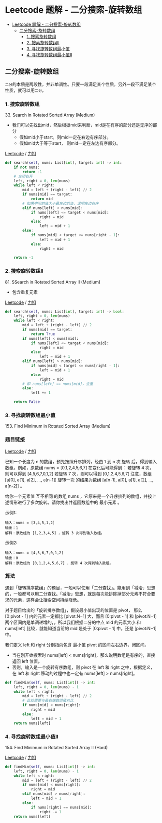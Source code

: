 # Leetcode 题解 - 二分搜索-旋转数组
<!-- GFM-TOC -->
* [Leetcode 题解 - 二分搜索-旋转数组](#leetcode-题解---二分搜索-旋转数组)
  * [二分搜索-旋转数组](#二分搜索-旋转数组)
    * [1. 搜索旋转数组](#1-搜索旋转数组)
    * [2. 搜索旋转数组II](#2-搜索旋转数组II)
    * [3. 寻找旋转数组最小值](#3-寻找旋转数组最小值)
    * [4. 寻找旋转数组最小值II](#3-寻找旋转数组最小值II)
<!-- GFM-TOC -->

## 二分搜索-旋转数组

`二分`的本质是两段性，并非单调性。只要一段满足某个性质，另外一段不满足某个性质，就可以用`二分`。

### 1. 搜索旋转数组

33\. Search in Rotated Sorted Array (Medium)

* 我们可以先找出mid，然后根据mid来判断，mid是在有序的部分还是无序的部分
  * 假如mid小于start，则mid一定在右边有序部分。
  * 假如mid大于等于start， 则mid一定在左边有序部分。

[Leetcode](https://leetcode.com/problems/search-in-rotated-sorted-array/) / [力扣](https://leetcode-cn.com/problems/search-in-rotated-sorted-array/)

```python
def search(self, nums: List[int], target: int) -> int:
    if not nums:
        return -1
    # 左闭右开
    left, right = 0, len(nums)
    while left < right:
        mid = left + (right - left) // 2
        if nums[mid] == target:
            return mid
        # 如果中间的值大于最左边的值，说明左边有序
        elif nums[left] < nums[mid]:
            if nums[left] <= target < nums[mid]:
                right = mid
            else:
                left = mid + 1
        else:
            if nums[mid] < target <= nums[right - 1]:
                left = mid + 1
            else:
                right = mid
    
    return -1
```

### 2. 搜索旋转数组II

81\. SSearch in Rotated Sorted Array II (Medium)

* 包含重复元素

[Leetcode](https://leetcode.com/problems/search-in-rotated-sorted-array-ii/) / [力扣](https://leetcode-cn.com/problems/search-in-rotated-sorted-array-ii/)

```python
def search(self, nums: List[int], target: int) -> bool:
    left, right = 0, len(nums)
    while left < right:
        mid = left + (right - left) // 2
        if nums[mid] == target:
            return True
        if nums[left] < nums[mid]:
            if nums[left] <= target < nums[mid]:
                right = mid
            else:
                left = mid + 1
        elif nums[left] > nums[mid]:
            if nums[mid] < target <= nums[right - 1]:
                left = mid + 1
            else:
                right = mid
        # 即 nums[left] == nums[mid]，去重
        else:
            left += 1               
    
    return False
```

### 3. 寻找旋转数组最小值

153\. Find Minimum in Rotated Sorted Array (Medium)

### 题目链接

[Leetcode](https://leetcode.com/problems/find-minimum-in-rotated-sorted-array/) / [力扣](https://leetcode-cn.com/problems/find-minimum-in-rotated-sorted-array/)

已知一个长度为 n 的数组，预先按照升序排列，经由 1 到 n 次 旋转 后，得到输入数组。例如，原数组 nums = [0,1,2,4,5,6,7] 在变化后可能得到：
若旋转 4 次，则可以得到 [4,5,6,7,0,1,2]
若旋转 7 次，则可以得到 [0,1,2,4,5,6,7]
注意，数组 [a[0], a[1], a[2], ..., a[n-1]] 旋转一次 的结果为数组 [a[n-1], a[0], a[1], a[2], ..., a[n-2]] 。

给你一个元素值 互不相同 的数组 nums ，它原来是一个升序排列的数组，并按上述情形进行了多次旋转。请你找出并返回数组中的 最小元素 。

示例1:

```
输入：nums = [3,4,5,1,2]
输出：1
解释：原数组为 [1,2,3,4,5] ，旋转 3 次得到输入数组。
```

示例2:

```
输入：nums = [4,5,6,7,0,1,2]
输出：0
解释：原数组为 [0,1,2,4,5,6,7] ，旋转 4 次得到输入数组。
```

### 算法

遇到「旋转排序数组」的题目，一般可以使用「二分查找」。能用到「减治」思想的，一般都可以用二分查找。「减治」思想，就是每次能排除掉部分元素不符合要求的元素，这样会让搜索空间持续降低。

对于题目给出的「旋转排序数组」，假设最小值出现的位置是 pivot， 那么 [0:pivot - 1] 内的元素一定都比 [pivot:N−1] 大，而且 [0:pivot - 1] 和 [pivot:N−1] 两个区间内是单调递增的，。所以我们根据二分的中点 mid 的元素大小 和 nums[left] 比较，就能知道当前的 mid 是处于 [0:pivot - 1] 中，还是 [pivot:N−1] 中。

我们定义 left 和 right 分别指向包含 最小值 pivot 的区间左右边界，闭区间。

* 当在刚开始搜索时 nums[left] < nums[right]，那么说明数组是有序的，直接返回 left 位置。
* 否则，输入是一个旋转有序数组，则 pivot 在 left 和 right 之中，根据定义，在 left 和 right 移动的过程中也一定有 nums[left] > nums[right]。

```python
def findMin(self, nums: List[int]) -> int:
    left, right = 0, len(nums) - 1
    while left < right:
        mid = left + (right - left) // 2
        # 此处需要与最右端数组值对比
        if nums[mid] < nums[right]:
            right = mid
        else:
            left = mid + 1
    return nums[left]
```

### 4. 寻找旋转数组最小值II

154\. Find Minimum in Rotated Sorted Array II (Hard)

[Leetcode](https://leetcode.com/problems/find-minimum-in-rotated-sorted-array-ii/) / [力扣](https://leetcode-cn.com/problems/find-minimum-in-rotated-sorted-array-ii/)

```python
def findMin(self, nums: List[int]) -> int:
    left, right = 0, len(nums) - 1
    while left < right:
        mid = left + (right - left) // 2
        if nums[mid] < nums[right]:
            right = mid
        elif nums[mid] > nums[right]:
            left = mid + 1
        else:
            if nums[right] == nums[mid]:
                right -= 1
    return nums[left]
```
